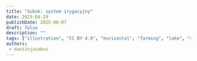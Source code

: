 ```yaml
---
title: "Subak: system irygacyjny"
date: 2025-04-29
publishDate: 2025-06-07
draft: false
description: ""
tags: ["illustration", "CC BY 4.0", "horizontal", "farming", "lake", "river", "water"]
authors:
 - dustinjacobus
---
```



